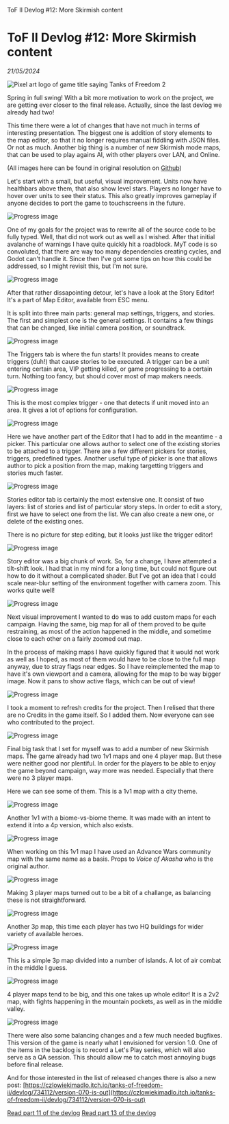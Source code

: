 ToF II Devlog #12: More Skirmish content

# ToF II Devlog #12: More Skirmish content
*21/05/2024*

![Pixel art logo of game title saying Tanks of Freedom 2](/assets/images/articles/tof-devlog-12/tof2_logo_600.png "Game title logo")

Spring in full swing! With a bit more motivation to work on the project, we are getting ever closer to the final release. Actually, since the last devlog we already had two!

This time there were a lot of changes that have not much in terms of interesting presentation. The biggest one is addition of story elements to the map editor, so that it no longer requires manual fiddling with JSON files. Or not as much. Another big thing is a number of new Skirmish mode maps, that can be used to play agains AI, with other players over LAN, and Online.

(All images here can be found in original resolution on [Github](https://github.com/P1X-in/Tanks-of-Freedom-3-D/tree/master/docs/devlog))

Let's start with a small, but useful, visual improvement. Units now have healthbars above them, that also show level stars. Players no longer have to hover over units to see their status. This also greatly improves gameplay if anyone decides to port the game to touchscreens in the future.

![Progress image](/assets/images/articles/tof-devlog-12/progress_210.png "Progress image")

One of my goals for the project was to rewrite all of the source code to be fully typed. Well, that did not work out as well as I wished. After that initial avalanche of warnings I have quite quickly hit a roadblock. MyT code is so convoluted, that there are way too many dependencies creating cycles, and Godot can't handle it. Since then I've got some tips on how this could be addressed, so I might revisit this, but I'm not sure.

![Progress image](/assets/images/articles/tof-devlog-12/progress_211.png "Progress image")

After that rather dissapointing detour, let's have a look at the Story Editor! It's a part of Map Editor, available from ESC menu.

It is split into three main parts: general map settings, triggers, and stories. The first and simplest one is the general settings. It contains a few things that can be changed, like initial camera position, or soundtrack.

![Progress image](/assets/images/articles/tof-devlog-12/progress_212.png "Progress image")

The Triggers tab is where the fun starts! It provides means to create triggers (duh!) that cause stories to be executed. A trigger can be a unit entering certain area, VIP getting killed, or game progressing to a certain turn. Nothing too fancy, but should cover most of map makers needs.

![Progress image](/assets/images/articles/tof-devlog-12/progress_213.png "Progress image")

This is the most complex trigger - one that detects if unit moved into an area. It gives a lot of options for configuration.

![Progress image](/assets/images/articles/tof-devlog-12/progress_214.png "Progress image")

Here we have another part of the Editor that I had to add in the meantime - a picker. This particular one allows author to select one of the existing stories to be attached to a trigger. There are a few different pickers for stories, triggers, predefined types. Another useful type of picker is one that allows author to pick a position from the map, making targetting triggers and stories much faster.

![Progress image](/assets/images/articles/tof-devlog-12/progress_215.png "Progress image")

Stories editor tab is certainly the most extensive one. It consist of two layers: list of stories and list of particular story steps. In order to edit a story, first we have to select one from the list. We can also create a new one, or delete of the existing ones.

There is no picture for step editing, but it looks just like the trigger editor!

![Progress image](/assets/images/articles/tof-devlog-12/progress_216.png "Progress image")

Story editor was a big chunk of work. So, for a change, I have attempted a tilt-shift look. I had that in my mind for a long time, but could not figure out how to do it without a complicated shader. But I've got an idea that I could scale near-blur setting of the environment together with camera zoom. This works quite well!

![Progress image](/assets/images/articles/tof-devlog-12/progress_217.png "Progress image")

Next visual improvement I wanted to do was to add custom maps for each campaign. Having the same, big map for all of them proved to be quite restraining, as most of the action happened in the middle, and sometime close to each other on a fairly zoomed out map.

In the process of making maps I have quickly figured that it would not work as well as I hoped, as most of them would have to be close to the full map anyway, due to stray flags near edges. So I have reimplemented the map to have it's own viewport and a camera, allowing for the map to be way bigger image. Now it pans to show active flags, which can be out of view!

![Progress image](/assets/images/articles/tof-devlog-12/progress_218.png "Progress image")

I took a moment to refresh credits for the project. Then I relised that there are no Credits in the game itself. So I added them. Now everyone can see who contributed to the project.

![Progress image](/assets/images/articles/tof-devlog-12/progress_219.png "Progress image")

Final big task that I set for myself was to add a number of new Skirmish maps. The game already had two 1v1 maps and one 4 player map. But these were neither good nor plentiful. In order for the players to be able to enjoy the game beyond campaign, way more was needed. Especially that there were no 3 player maps.

Here we can see some of them. This is a 1v1 map with a city theme.

![Progress image](/assets/images/articles/tof-devlog-12/progress_220.png "Progress image")

Another 1v1 with a biome-vs-biome theme. It was made with an intent to extend it into a 4p version, which also exists.

![Progress image](/assets/images/articles/tof-devlog-12/progress_221.png "Progress image")

When working on this 1v1 map I have used an Advance Wars community map with the same name as a basis. Props to _Voice of Akasha_ who is the original author.

![Progress image](/assets/images/articles/tof-devlog-12/progress_222.png "Progress image")

Making 3 player maps turned out to be a bit of a challange, as balancing these is not straightforward.

![Progress image](/assets/images/articles/tof-devlog-12/progress_223.png "Progress image")

Another 3p map, this time each player has two HQ buildings for wider variety of available heroes.

![Progress image](/assets/images/articles/tof-devlog-12/progress_224.png "Progress image")

This is a simple 3p map divided into a number of islands. A lot of air combat in the middle I guess.

![Progress image](/assets/images/articles/tof-devlog-12/progress_225.png "Progress image")

4 player maps tend to be big, and this one takes up whole editor! It is a 2v2 map, with fights happening in the mountain pockets, as well as in the middle valley.

![Progress image](/assets/images/articles/tof-devlog-12/progress_226.png "Progress image")

There were also some balancing changes and a few much needed bugfixes. This version of the game is nearly what I envisioned for version 1.0. One of the items in the backlog is to record a Let's Play series, which will also serve as a QA session. This should allow me to catch most annoying bugs before final release.

And for those interested in the list of released changes there is also a new post: [https://czlowiekimadlo.itch.io/tanks-of-freedom-ii/devlog/734112/version-070-is-out](https://czlowiekimadlo.itch.io/tanks-of-freedom-ii/devlog/734112/version-070-is-out)

[Read part 11 of the devlog](/tof-devlog-11)
[Read part 13 of the devlog](/tof-devlog-13)

